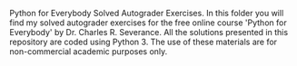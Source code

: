 Python for Everybody Solved Autograder Exercises.
In this folder you will find my solved autograder exercises for the free online course 'Python for Everybody' by Dr. Charles R. Severance. All the solutions presented in this repository are coded using Python 3. The use of these materials are for non-commercial academic purposes only.
